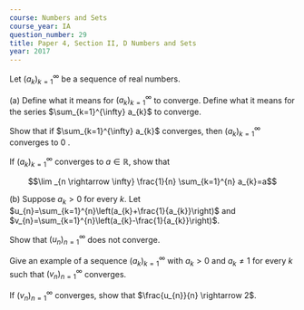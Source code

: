 ```yaml
---
course: Numbers and Sets
course_year: IA
question_number: 29
title: Paper 4, Section II, D Numbers and Sets
year: 2017
---
```




Let $\left(a_{k}\right)_{k=1}^{\infty}$ be a sequence of real numbers.

(a) Define what it means for $\left(a_{k}\right)_{k=1}^{\infty}$ to converge. Define what it means for the series $\sum_{k=1}^{\infty} a_{k}$ to converge.

Show that if $\sum_{k=1}^{\infty} a_{k}$ converges, then $\left(a_{k}\right)_{k=1}^{\infty}$ converges to 0 .

If $\left(a_{k}\right)_{k=1}^{\infty}$ converges to $a \in \mathbb{R}$, show that

$$\lim _{n \rightarrow \infty} \frac{1}{n} \sum_{k=1}^{n} a_{k}=a$$

(b) Suppose $a_{k}>0$ for every $k$. Let $u_{n}=\sum_{k=1}^{n}\left(a_{k}+\frac{1}{a_{k}}\right)$ and $v_{n}=\sum_{k=1}^{n}\left(a_{k}-\frac{1}{a_{k}}\right)$.

Show that $\left(u_{n}\right)_{n=1}^{\infty}$ does not converge.

Give an example of a sequence $\left(a_{k}\right)_{k=1}^{\infty}$ with $a_{k}>0$ and $a_{k} \neq 1$ for every $k$ such that $\left(v_{n}\right)_{n=1}^{\infty}$ converges.

If $\left(v_{n}\right)_{n=1}^{\infty}$ converges, show that $\frac{u_{n}}{n} \rightarrow 2$.